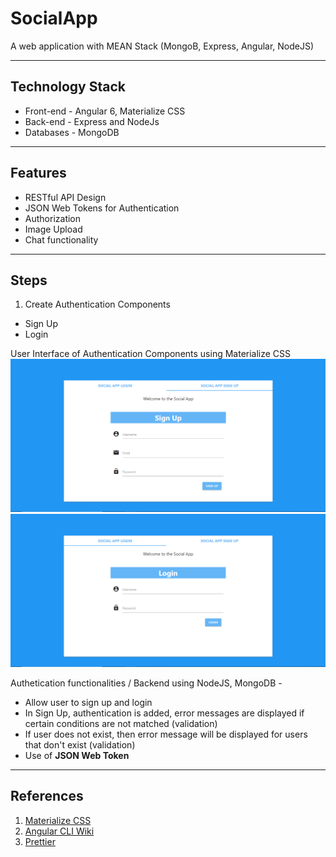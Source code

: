 # SocialApp
A web application with MEAN Stack (MongoB, Express, Angular, NodeJS)

<hr>

## Technology Stack
- Front-end - Angular 6, Materialize CSS
- Back-end -  Express and NodeJs
- Databases - MongoDB

<hr>

## Features

- RESTful API Design
- JSON Web Tokens for Authentication
- Authorization 
- Image Upload
- Chat functionality

<hr>

## Steps 

1. Create Authentication Components 
  - Sign Up
  - Login
  
  User Interface of Authentication Components using Materialize CSS
  <img src="https://github.com/patilankita79/SocialApp/blob/master/Screenshots/SignUp.PNG" />
  <img src="https://github.com/patilankita79/SocialApp/blob/master/Screenshots/Login.PNG" />
  <br>
  
  
  Authetication functionalities / Backend using NodeJS, MongoDB -
  - Allow user to sign up and login
  - In Sign Up, authentication is added, error messages are displayed if certain conditions are not matched (validation)
  - If user does not exist, then error message will be displayed for users that don't exist (validation)
  - Use of **JSON Web Token**
  
  
  
<hr>

## References

1. [Materialize CSS](https://materializecss.com/)
2. [Angular CLI Wiki](https://github.com/angular/angular-cli/wiki)
3. [Prettier](https://www.npmjs.com/package/prettier)
